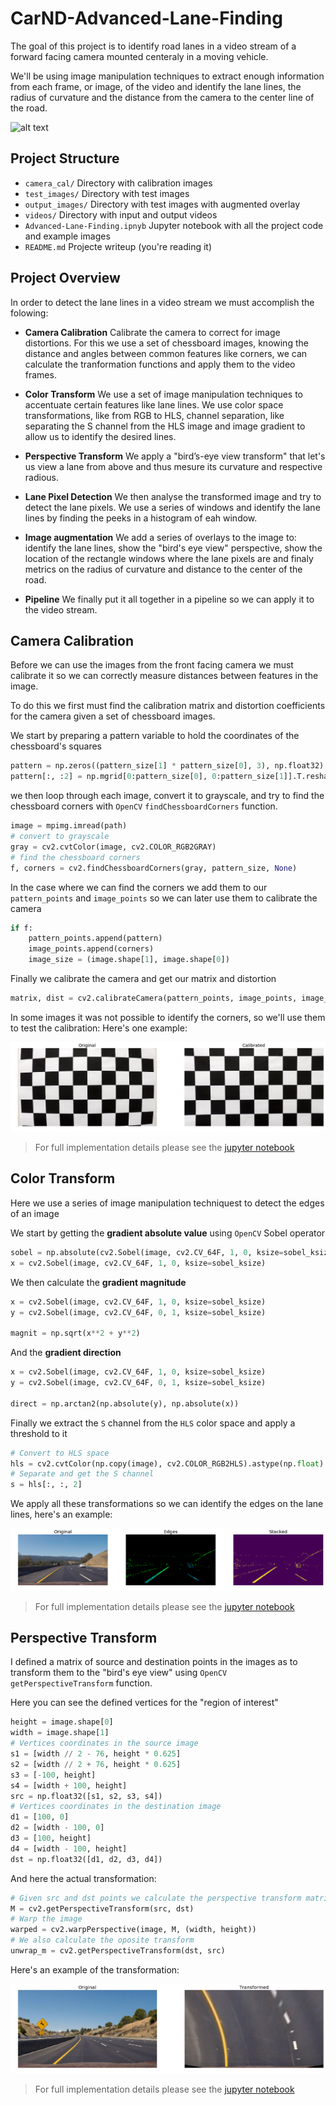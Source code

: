 # CarND-Advanced-Lane-Finding

The goal of this project is to identify road lanes in a video stream of a forward facing camera mounted centeraly in a moving vehicle.

We'll be using image manipulation techniques to extract enough information from each frame, or image, of the video and identify the lane lines, the radius of curvature and the distance from the camera to the center line of the road.

![alt text](videos/project_video_augmented.gif "Result")

## Project Structure

- `camera_cal/` Directory with calibration images
- `test_images/` Directory with test images 
- `output_images/` Directory with test images with augmented overlay
- `videos/` Directory with input and output videos 
- `Advanced-Lane-Finding.ipnyb` Jupyter notebook with all the project code and example images
- `README.md` Projecte writeup (you're reading it)

## Project Overview

In order to detect the lane lines in a video stream we must accomplish the folowing:

- **Camera Calibration** Calibrate the camera to correct for image distortions. For this we use a set of chessboard images, knowing the distance and angles between common features like corners, we can calculate the tranformation functions and apply them to the video frames.

- **Color Transform** We use a set of image manipulation techniques to accentuate certain features like lane lines. We use color space transformations, like from RGB to HLS, channel separation, like separating the S channel from the HLS image and image gradient to allow us to identify the desired lines.

- **Perspective Transform** We apply a "bird’s-eye view transform" that let's us view a lane from above and thus mesure its curvature and respective radious.

- **Lane Pixel Detection** We then analyse the transformed image and try to detect the lane pixels. We use a series of windows and identify the lane lines by finding the peeks in a histogram of eah window.

- **Image augmentation** We add a series of overlays to the image to: identify the lane lines, show the "bird's eye view" perspective, show the location of the rectangle windows where the lane pixels are and finaly metrics on the radius of curvature and distance to the center of the road.

- **Pipeline** We finally put it all together in a pipeline so we can apply it to the video stream.

## Camera Calibration

Before we can use the images from the front facing camera we must calibrate it so we can correctly measure distances between features in the image.

To do this we first must find the calibration matrix and distortion coefficients for the camera given a set of chessboard images.

We start by preparing a pattern variable to hold the coordinates of the chessboard's squares

```python
pattern = np.zeros((pattern_size[1] * pattern_size[0], 3), np.float32)
pattern[:, :2] = np.mgrid[0:pattern_size[0], 0:pattern_size[1]].T.reshape(-1, 2)
```

we then loop through each image, convert it to grayscale, and try to find the chessboard corners with `OpenCV` `findChessboardCorners` function.

```python
image = mpimg.imread(path)
# convert to grayscale
gray = cv2.cvtColor(image, cv2.COLOR_RGB2GRAY)
# find the chessboard corners
f, corners = cv2.findChessboardCorners(gray, pattern_size, None)
```

In the case where we can find the corners we add them to our `pattern_points` and `image_points` so we can later use them to calibrate the camera

```python
if f:
    pattern_points.append(pattern)
    image_points.append(corners)
    image_size = (image.shape[1], image.shape[0])    
```

Finally we calibrate the camera and get our matrix and distortion 

```python
matrix, dist = cv2.calibrateCamera(pattern_points, image_points, image_size, None, None)
```

In some images it was not possible to identify the corners, so we'll use them to test the calibration:
Here's one example:

![alt-text-1](output_images/chessboard-original.png "Original | Calibrated")

> For full implementation details please see the [jupyter notebook](Advanced-Lane-Finding.ipynb)

## Color Transform

Here we use a series of image manipulation techniquest to detect the edges of an image

We start by getting the **gradient absolute value** using `OpenCV` Sobel operator

```python
sobel = np.absolute(cv2.Sobel(image, cv2.CV_64F, 1, 0, ksize=sobel_ksize))
x = cv2.Sobel(image, cv2.CV_64F, 1, 0, ksize=sobel_ksize)
```

We then calculate the **gradient magnitude**

```python
x = cv2.Sobel(image, cv2.CV_64F, 1, 0, ksize=sobel_ksize)
y = cv2.Sobel(image, cv2.CV_64F, 0, 1, ksize=sobel_ksize)

magnit = np.sqrt(x**2 + y**2)
```

And the **gradient direction**

```python
x = cv2.Sobel(image, cv2.CV_64F, 1, 0, ksize=sobel_ksize)
y = cv2.Sobel(image, cv2.CV_64F, 0, 1, ksize=sobel_ksize)

direct = np.arctan2(np.absolute(y), np.absolute(x))
```

Finally we extract the `S` channel from the `HLS` color space and apply a threshold to it

```python
# Convert to HLS space
hls = cv2.cvtColor(np.copy(image), cv2.COLOR_RGB2HLS).astype(np.float)
# Separate and get the S channel
s = hls[:, :, 2]
```

We apply all these transformations so we can identify the edges on the lane lines, here's an example:

![alt-text-1](output_images/color-transform-example.png)

> For full implementation details please see the [jupyter notebook](Advanced-Lane-Finding.ipynb)

## Perspective Transform

I defined a matrix of source and destination points in the images as to transform them to the "bird's eye view" using `OpenCV` `getPerspectiveTransform` function. 

Here you can see the defined vertices for the "region of interest"

```python
height = image.shape[0]
width = image.shape[1]
# Vertices coordinates in the source image
s1 = [width // 2 - 76, height * 0.625]
s2 = [width // 2 + 76, height * 0.625]
s3 = [-100, height]
s4 = [width + 100, height]
src = np.float32([s1, s2, s3, s4])
# Vertices coordinates in the destination image
d1 = [100, 0]
d2 = [width - 100, 0]
d3 = [100, height]
d4 = [width - 100, height]
dst = np.float32([d1, d2, d3, d4])
```

And here the actual transformation:

```python
# Given src and dst points we calculate the perspective transform matrix
M = cv2.getPerspectiveTransform(src, dst)
# Warp the image
warped = cv2.warpPerspective(image, M, (width, height))
# We also calculate the oposite transform
unwrap_m = cv2.getPerspectiveTransform(dst, src)
```

Here's an example of the transformation:

![alt-text-1](output_images/perspective-transform-example.png)

> For full implementation details please see the [jupyter notebook](Advanced-Lane-Finding.ipynb)


